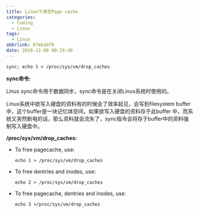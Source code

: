 ```yaml
---
title: Linux下清空Page cache
categories:
  - Coding
  - Linux
tags:
  - Linux
abbrlink: 87ebabf0
date: 2018-11-08 00:19:49
---
```



```shell
sync; echo 1 > /proc/sys/vm/drop_caches
```

<!-- more -->

**sync命令:**

Linux sync命令用于数据同步，sync命令是在关闭Linux系统时使用的。

Linux系统中欲写入硬盘的资料有的时候会了效率起见，会写到filesystem buffer中，这个buffer是一块记忆体空间，如果欲写入硬盘的资料存于此buffer 中，而系统又突然断电的话，那么资料就会流失了，sync指令会将存于buffer中的资料强制写入硬盘中。

**/proc/sys/vm/drop_caches:**

- To free pagecache, use:

  `echo 1 > /proc/sys/vm/drop_caches`

- To free dentries and inodes, use:

  `echo 2 > /proc/sys/vm/drop_caches`

- To free pagecache, dentries and inodes, use:

  `echo 3 >/proc/sys/vm/drop_caches`
